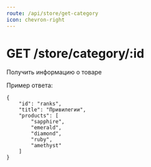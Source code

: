 ```yaml
---
route: /api/store/get-category
icon: chevron-right
---
```


# GET /store/category/:id
Получить информацию о товаре

Пример ответа:
```
{
    "id": "ranks",
    "title": "Привилегии",
    "products": [
        "sapphire",
        "emerald",
        "diamond",
        "ruby",
        "amethyst"
    ]
}
```
